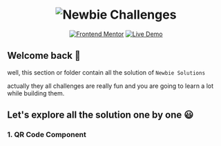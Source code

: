 <h1 align="center"><img src="https://firebasestorage.googleapis.com/v0/b/github-images-51d28.appspot.com/o/Newbie_Solutions.png?alt=media&token=e54fa214-b9d1-4b0e-a4cd-d979807c2726" alt="Newbie Challenges"></h1>

<div align="center">
<span>
 <a href="https://www.frontendmentor.io/challenges"><img src="https://img.shields.io/badge/Frontend-Mentor-blue?style=for-the-badge&logo=&logoColor=white" alt="Frontend Mentor"></a>
 </span>
 <span>
  <a href="https://www.frontendmentor.io/challenges"><img src="https://img.shields.io/badge/Live-Demo-red?style=for-the-badge&logo=&logoColor=white" alt="Live Demo"></a>
 </span>
 </div>
  
## Welcome back 👋
well, this section or folder contain all the solution of `Newbie Solutions`

actually they all challenges are really fun and you are going to learn a lot while building them.

## Let's explore all the solution one by one 😃

### 1. QR Code Component
